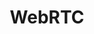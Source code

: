 ---
title: WebRTC
layout: collection
permalink: /
collection: webrtc
entries_layout: grid
classes: wide
---